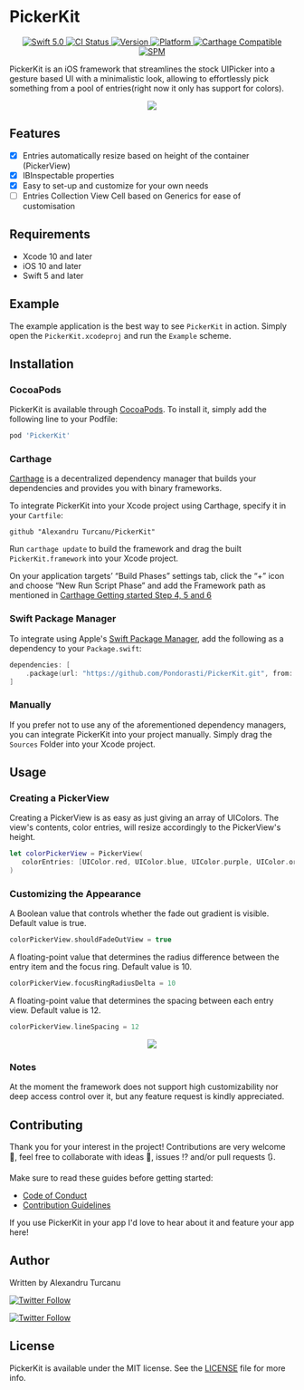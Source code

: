 # PickerKit

<p align="center">
   <a href="https://developer.apple.com/swift/">
      <img src="https://img.shields.io/badge/Swift-5.0-orange.svg?style=flat" alt="Swift 5.0">
   </a>
   <a href="https://travis-ci.com/Pondorasti/PickerKit">
      <img src="https://travis-ci.com/Pondorasti/PickerKit.svg?branch=master" alt="CI Status">
   </a>   
   <a href="http://cocoapods.org/pods/PickerKit">
      <img src="https://img.shields.io/cocoapods/v/PickerKit.svg?style=flat" alt="Version">
   </a>
   <a href="http://cocoapods.org/pods/PickerKit">
      <img src="https://img.shields.io/cocoapods/p/PickerKit.svg?style=flat" alt="Platform">
   </a>
   <a href="https://github.com/Carthage/Carthage">
      <img src="https://img.shields.io/badge/Carthage-compatible-4BC51D.svg?style=flat" alt="Carthage Compatible">
   </a>
   <a href="https://github.com/apple/swift-package-manager">
      <img src="https://img.shields.io/badge/Swift%20Package%20Manager-compatible-brightgreen.svg" alt="SPM">
   </a>
</p>

PickerKit is an iOS framework that streamlines the stock UIPicker into a gesture based UI with a minimalistic look, allowing to effortlessly pick something from a pool of entries(right now it only has support for colors).

<p align="center">
   <image src="https://github.com/Pondorasti/PickerKit/blob/master/Assets/PickerKit%20Preview%20GIF.gif">
</p>
   
## Features

- [x] Entries automatically resize based on height of the container (PickerView)
- [x] IBInspectable properties
- [x] Easy to set-up and customize for your own needs
- [ ] Entries Collection View Cell based on Generics for ease of customisation

## Requirements

- Xcode 10 and later
- iOS 10 and later
- Swift 5 and later

## Example

The example application is the best way to see `PickerKit` in action. Simply open the `PickerKit.xcodeproj` and run the `Example` scheme.

## Installation

### CocoaPods

PickerKit is available through [CocoaPods](http://cocoapods.org). To install
it, simply add the following line to your Podfile:

```bash
pod 'PickerKit'
```

### Carthage

[Carthage](https://github.com/Carthage/Carthage) is a decentralized dependency manager that builds your dependencies and provides you with binary frameworks.

To integrate PickerKit into your Xcode project using Carthage, specify it in your `Cartfile`:

```ogdl
github "Alexandru Turcanu/PickerKit"
```

Run `carthage update` to build the framework and drag the built `PickerKit.framework` into your Xcode project. 

On your application targets’ “Build Phases” settings tab, click the “+” icon and choose “New Run Script Phase” and add the Framework path as mentioned in [Carthage Getting started Step 4, 5 and 6](https://github.com/Carthage/Carthage/blob/master/README.md#if-youre-building-for-ios-tvos-or-watchos)

### Swift Package Manager

To integrate using Apple's [Swift Package Manager](https://swift.org/package-manager/), add the following as a dependency to your `Package.swift`:

```swift
dependencies: [
    .package(url: "https://github.com/Pondorasti/PickerKit.git", from: "1.0.0")
]
```

### Manually

If you prefer not to use any of the aforementioned dependency managers, you can integrate PickerKit into your project manually. Simply drag the `Sources` Folder into your Xcode project.

## Usage

### Creating a PickerView

Creating a PickerView is as easy as just giving an array of UIColors. The view's contents, color entries, will resize accordingly to the PickerView's height.

~~~swift
let colorPickerView = PickerView(
   colorEntries: [UIColor.red, UIColor.blue, UIColor.purple, UIColor.orange, UIColor.green]
)
~~~

### Customizing the Appearance

A Boolean value that controls whether the fade out gradient is visible. Default value is true.

~~~swift
colorPickerView.shouldFadeOutView = true
~~~

A floating-point value that determines the radius difference between the entry item and the focus ring. Default value is 10.
    
~~~swift
colorPickerView.focusRingRadiusDelta = 10
~~~

A floating-point value that determines the spacing between each entry view. Default value is 12.
    
~~~swift
colorPickerView.lineSpacing = 12
~~~

<p align="center">
   <image src="http://giphygifs.s3.amazonaws.com/media/2YegpyGZpGnKWwWzEE/giphy.gif">
</p>

### Notes

At the moment the framework does not support high customizability nor deep access control over it, but any feature request is kindly appreciated.

## Contributing
Thank you for your interest in the project! Contributions are very welcome 🙌, feel free to collaborate with ideas 💭, issues ⁉️ and/or pull requests 🔃.

Make sure to read these guides before getting started:

- [Code of Conduct](https://github.com/Pondorasti/PickerKit/wiki/Code-of-Conduct)
- [Contribution Guidelines](https://github.com/Pondorasti/PickerKit/wiki/Contribution-Guidelines)

If you use PickerKit in your app I'd love to hear about it and feature your app here!

## Author

Written by Alexandru Turcanu


[![Twitter Follow](https://img.shields.io/twitter/follow/pondorasti.svg?style=social)](https://twitter.com/pondorasti)

[![Twitter Follow](https://img.shields.io/github/followers/pondorasti.svg?style=social&label=Follow)](https://github.com/pondorasti)


## License

PickerKit is available under the MIT license. See the [LICENSE](https://github.com/Pondorasti/PickerKit/blob/master/LICENSE) file for more info.
